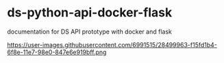# ds-python-api-docker-flask
documentation for DS API prototype with docker and flask

https://user-images.githubusercontent.com/6991515/28499963-f15fd1b4-6f8e-11e7-98e0-847e6e919bff.png
